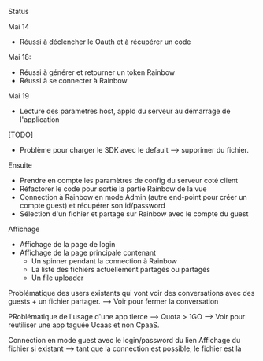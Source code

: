 Status

Mai 14

-   Réussi à déclencher le Oauth et à récupérer un code

Mai 18:

-   Réussi à générer et retourner un token Rainbow
-   Réussi à se connecter à Rainbow

Mai 19

-   Lecture des parametres host, appId du serveur au démarrage de l'application

[TODO]

-   Problème pour charger le SDK avec le default --> supprimer du fichier.

Ensuite

-   Prendre en compte les paramètres de config du serveur coté client
-   Réfactorer le code pour sortie la partie Rainbow de la vue
-   Connection à Rainbow en mode Admin (autre end-point pour créer un compte guest) et récupérer son id/password
-   Sélection d'un fichier et partage sur Rainbow avec le compte du guest

Affichage

-   Affichage de la page de login
-   Affichage de la page principale contenant
    -   Un spinner pendant la connection à Rainbow
    -   La liste des fichiers actuellement partagés ou partagés
    -   Un file uploader

Problématique des users existants qui vont voir des conversations avec des guests + un fichier partager.
--> Voir pour fermer la conversation

PRoblématique de l'usage d'une app tierce --> Quota > 1GO
--> Voir pour réutiliser une app taguée Ucaas et non CpaaS.

Connection en mode guest avec le login/password du lien
Affichage du fichier si existant --> tant que la connection est possible, le fichier est là

